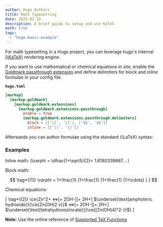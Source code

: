 ```yaml
---
author: Hugo Authors
title: Math Typesetting
date: 2025-02-18
description: A brief guide to setup and use KaTeX
math: true
tags: 
  - "hugo-basic-example"
---
```


For math typesetting in a Hugo project, you can leverage hugo's internal [\(\KaTeX\)](https://katex.org/) rendering engine.
<!--more-->

If you want to use mathematical or chemical equations in site, enable the [Goldmark passthrough extension](https://gohugo.io/render-hooks/passthrough/) and define delimiters for block and inline formulae in your config file:

**`hugo.toml`**

```toml
[markup]
  [markup.goldmark]
    [markup.goldmark.extensions]
      [markup.goldmark.extensions.passthrough]
        enable = true
        [markup.goldmark.extensions.passthrough.delimiters]
          block = [['\[', '\]'], ['$$', '$$']]
          inline = [['\(', '\)']]
```

Afterwards you can author formulae using the standard \(\LaTeX\) syntax:

### Examples

Inline math: \(\varphi = \dfrac{1+\sqrt5}{2}= 1.6180339887… \)

Block math:

$$
\tag*{(1)} \varphi = 1+\frac{1} {1+\frac{1} {1+\frac{1} {1+\cdots} } } 
$$

Chemical equations:

\[
\tag*{(2)} \ce{Zn^2+  <=>[+ 2OH-][+ 2H+]  $\underset{\text{amphoteric hydroxide}}{\ce{Zn(OH)2 v}}$  <=>[+ 2OH-][+ 2H+]  $\underset{\text{tetrahydroxozincate}}{\ce{[Zn(OH)4]^2-}}$}
\]

**Note:** Use the online reference of [Supported TeX Functions](https://katex.org/docs/supported.html)
